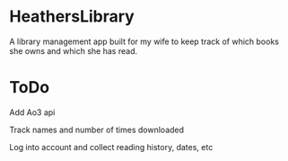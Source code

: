 # HeathersLibrary
A library management app built for my wife to keep track of which books she owns and which she has read.

# ToDo
Add Ao3 api

Track names and number of times downloaded

Log into account and collect reading history, dates, etc
